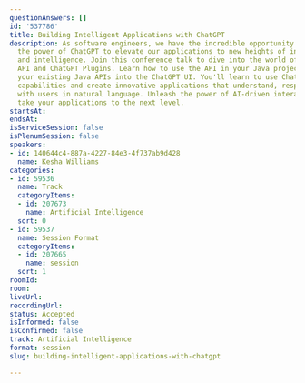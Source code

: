 ```yaml
---
questionAnswers: []
id: '537786'
title: Building Intelligent Applications with ChatGPT
description: As software engineers, we have the incredible opportunity to harness
  the power of ChatGPT to elevate our applications to new heights of interactivity
  and intelligence. Join this conference talk to dive into the world of the ChatGPT/OpenAI
  API and ChatGPT Plugins. Learn how to use the API in your Java projects and integrate
  your existing Java APIs into the ChatGPT UI. You'll learn to use ChatGPT's conversational
  capabilities and create innovative applications that understand, respond, and engage
  with users in natural language. Unleash the power of AI-driven interactions and
  take your applications to the next level.
startsAt: 
endsAt: 
isServiceSession: false
isPlenumSession: false
speakers:
- id: 140644c4-887a-4227-84e3-4f737ab9d428
  name: Kesha Williams
categories:
- id: 59536
  name: Track
  categoryItems:
  - id: 207673
    name: Artificial Intelligence
  sort: 0
- id: 59537
  name: Session Format
  categoryItems:
  - id: 207665
    name: session
  sort: 1
roomId: 
room: 
liveUrl: 
recordingUrl: 
status: Accepted
isInformed: false
isConfirmed: false
track: Artificial Intelligence
format: session
slug: building-intelligent-applications-with-chatgpt

---
```

